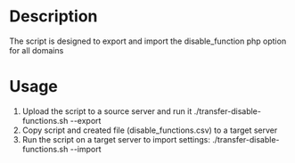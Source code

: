 # Description
The script is designed to export and import the disable_function php option for all domains

# Usage
1. Upload the script to a source server and run it
./transfer-disable-functions.sh --export
2. Copy script and created file (disable_functions.csv) to a target server
3. Run the script on a target server to import settings:
./transfer-disable-functions.sh --import
